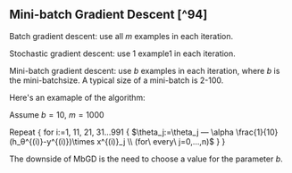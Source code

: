 ## Mini-batch Gradient Descent [^94]

Batch gradient descent: use all $m$ examples in each iteration.

Stochastic gradient descent: use 1 example1 in each iteration.

Mini-batch gradient descent: use $b$ examples in each iteration, where $b$ is the mini-batchsize. A typical size of a mini-batch is 2-100.

Here's an examaple of the algorithm:

Assume $b=10$, $m=1000$

Repeat `{`
        for i:=1, 11, 21, 31…991 {
        $\theta_j:=\theta_j — \alpha \frac{1}{10} (h_θ^{(i)}-y^{(i)})\times x^{(i)}_j \\ (for\ every\ j=0,…,n)$
       }
}

The downside of MbGD is the need to choose a value for the parameter $b$.
